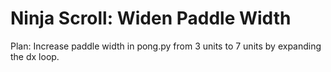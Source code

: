 # Ninja Scroll: Widen Paddle Width
Plan: Increase paddle width in pong.py from 3 units to 7 units by expanding the dx loop.
